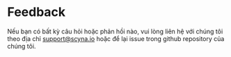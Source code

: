 # Feedback

Nếu bạn có bất kỳ câu hỏi hoặc phản hồi nào, vui lòng liên hệ với chúng tôi theo địa chỉ [support@scyna.io](mailto:support@scyna.io) hoặc để lại issue trong github repository của chúng tôi.